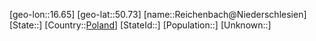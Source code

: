 ﻿---
location: [50.73,16.65]
type: City
tags:
- geo/City


SpocWebEntityId: 33684
isDeleted: false
confidential: public

---
[geo-lon::16.65]
[geo-lat::50.73]
[name::Reichenbach@Niederschlesien]
[State::]
[Country::[Poland](geo/Continent/Europe/Poland.md)]
[StateId::]
[Population::]
[Unknown::]

